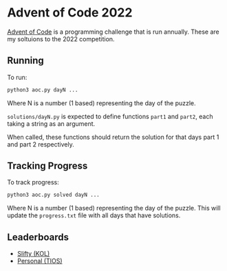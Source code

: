 # Advent of Code 2022

[Advent of Code](https://adventofcode.com/) is a programming challenge that is run annually. These are my soltuions to the 2022 competition.


## Running

To run:

```bash
python3 aoc.py dayN ... 
```

Where N is a number (1 based) representing the day of the puzzle.

`solutions/dayN.py` is expected to define functions `part1` and `part2`, each taking a string as an argument.

When called, these functions should return the solution for that days part 1 and part 2 respectively.


## Tracking Progress

To track progress:

```bash
python3 aoc.py solved dayN ... 
```

Where N is a number (1 based) representing the day of the puzzle. This will update the `progress.txt` file with all days that have solutions.


## Leaderboards

* [Slifty (KOL)](https://adventofcode.com/2022/leaderboard/private/view/2312545)
* [Personal (TIOS)](https://adventofcode.com/2022/leaderboard/private/view/44598)
  